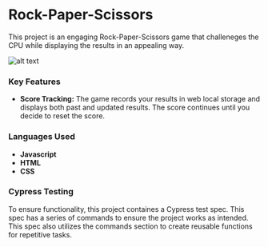 # Rock-Paper-Scissors

This project is an engaging Rock-Paper-Scissors game that challeneges the CPU while displaying the results in an appealing way.

![alt text](https://github.com/IndiaJane/rock_paper_scissors/blob/main/screenshot.jpg?raw=true)
### Key Features

- **Score Tracking:** The game records your results in web local storage and displays both past and updated results. The score continues until you decide to reset the score.

### Languages Used

- **Javascript**
- **HTML**
- **CSS**

### Cypress Testing

To ensure functionality, this project containes a Cypress test spec. This spec has a series of commands to ensure the project works as intended.
This spec also utilizes the commands section to create reusable functions for repetitive tasks.
